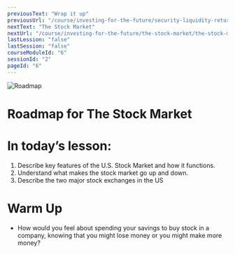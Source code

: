 ```yaml
---
previousText: "Wrap it up"
previousUrl: "/course/investing-for-the-future/security-liquidity-return/summary"
nextText: "The Stock Market"
nextUrl: "/course/investing-for-the-future/the-stock-market/the-stock-market"
lastLession: "false"
lastSession: "false"
courseModuleId: "6"
sessionId: "2"
pageId: "6"
---
```



![Roadmap](/assets/img/roadmap.png)
# Roadmap for The Stock Market
# In today’s lesson: 

1. Describe key features of the U.S. Stock Market and how it functions. 
2. Understand what makes the stock market go up and down.
3. Describe the two major stock exchanges in the US

# Warm Up
- How would you feel about spending your savings to buy stock in a company, knowing that you might lose money or you might make more money?
